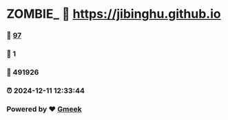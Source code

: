 # ZOMBIE_ :link: https://jibinghu.github.io 
### :page_facing_up: [97](https://jibinghu.github.io/tag.html) 
### :speech_balloon: 1 
### :hibiscus: 491926 
### :alarm_clock: 2024-12-11 12:33:44 
### Powered by :heart: [Gmeek](https://github.com/Meekdai/Gmeek)
